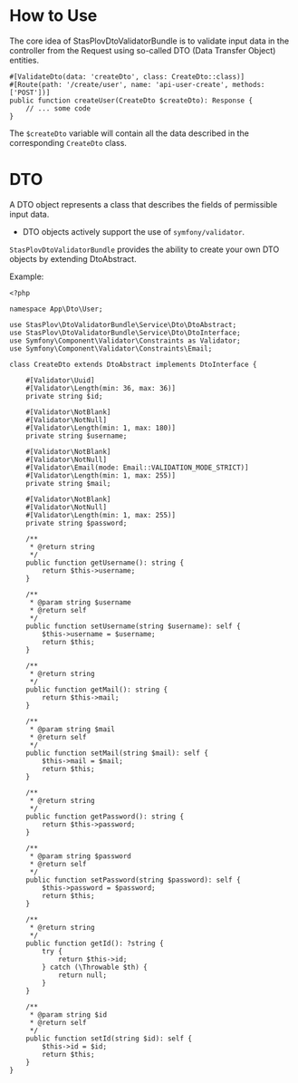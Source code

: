 # How to Use

The core idea of StasPlovDtoValidatorBundle is to validate input data in the controller from the Request
using so-called DTO (Data Transfer Object) entities.


```
#[ValidateDto(data: 'createDto', class: CreateDto::class)]
#[Route(path: '/create/user', name: 'api-user-create', methods: ['POST'])]
public function createUser(CreateDto $createDto): Response {
	// ... some code
}
```

The `$createDto` variable will contain all the data described in the corresponding `CreateDto` class.

# DTO

A DTO object represents a class that describes the fields of permissible input data.

* DTO objects actively support the use of `symfony/validator`.

`StasPlovDtoValidatorBundle` provides the ability to create your own DTO objects by extending DtoAbstract.

Example:



```
<?php

namespace App\Dto\User;

use StasPlov\DtoValidatorBundle\Service\Dto\DtoAbstract;
use StasPlov\DtoValidatorBundle\Service\Dto\DtoInterface;
use Symfony\Component\Validator\Constraints as Validator;
use Symfony\Component\Validator\Constraints\Email;

class CreateDto extends DtoAbstract implements DtoInterface {

	#[Validator\Uuid]
	#[Validator\Length(min: 36, max: 36)]
    private string $id;
	
	#[Validator\NotBlank]
	#[Validator\NotNull]
	#[Validator\Length(min: 1, max: 180)]
    private string $username;

	#[Validator\NotBlank]
	#[Validator\NotNull]
	#[Validator\Email(mode: Email::VALIDATION_MODE_STRICT)]
	#[Validator\Length(min: 1, max: 255)]
    private string $mail;

	#[Validator\NotBlank]
	#[Validator\NotNull]
	#[Validator\Length(min: 1, max: 255)]
	private string $password;

	/**
	 * @return string
	 */
	public function getUsername(): string {
		return $this->username;
	}
	
	/**
	 * @param string $username 
	 * @return self
	 */
	public function setUsername(string $username): self {
		$this->username = $username;
		return $this;
	}
	
	/**
	 * @return string
	 */
	public function getMail(): string {
		return $this->mail;
	}
	
	/**
	 * @param string $mail 
	 * @return self
	 */
	public function setMail(string $mail): self {
		$this->mail = $mail;
		return $this;
	}
	
	/**
	 * @return string
	 */
	public function getPassword(): string {
		return $this->password;
	}
	
	/**
	 * @param string $password 
	 * @return self
	 */
	public function setPassword(string $password): self {
		$this->password = $password;
		return $this;
	}

	/**
	 * @return string
	 */
	public function getId(): ?string {
		try {
			return $this->id;
		} catch (\Throwable $th) {
			return null;
		}
	}
	
	/**
	 * @param string $id 
	 * @return self
	 */
	public function setId(string $id): self {
		$this->id = $id;
		return $this;
	}
}
```